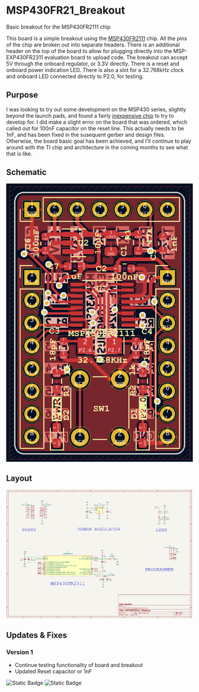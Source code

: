 # MSP430FR21_Breakout
Basic breakout for the MSP430FR2111 chip

This board is a simple breakout using the [MSP430FR2111](www.ti.com/lit/ds/symlink/msp430fr2111.pdf) chip.  All the pins of the chip are broken out into separate headers.  There is an additional header on the top of the board to allow for plugging directly into the MSP-EXP430FR2311 evaluation board to upload code.  The breakout can accept 5V through the onboard regulator, or 3.3V directly.  There is a reset and onboard power indication LED. There is also a slot for a 32.768kHz clock and onboard LED connected directly to P2.0, for testing.  

## Purpose
I was looking to try out some development on the MSP430 series, slightly beyond the launch pads, and found a fairly [inexpensive chip](https://www.lcsc.com/product-detail/Microcontrollers-MCU-MPU-SOC_Texas-Instruments-MSP430FR2111IPW16_C1340043.html) to try to develop for.
I did make a slight error on the board that was ordered, which called out for 100nF capacitor on the reset line.  This actually needs to be 1nF, and has been fixed in the susequent gerber and design files.  Otherwise, the board basic goal has been achieved, and I'll continue to play around with the TI chip and architecture in the coming months to see what that is like.

## Schematic
![MSP430FR2111 Schematic](hardware/MSP430FR21_Breakout/images/MSP430FR2111_Breakout_Layout.png)
## Layout
![Metronome Layout](hardware/MSP430FR21_Breakout/images/MSP430FR2311_Breakout_Schematic.png)

## Updates & Fixes
### Version 1
* Continue testing functionality of board and breakout
* Updated Reset capacitor or 1nF

![Static Badge](https://img.shields.io/badge/MSP430-TI-blue)
![Static Badge](https://img.shields.io/badge/GPL-3.0-brightgreen)
